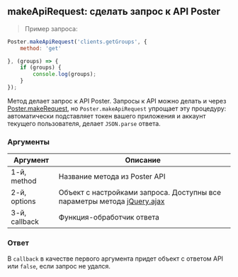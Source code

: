 ## makeApiRequest: сделать запрос к API Poster

> Пример запроса:

```javascript
Poster.makeApiRequest('clients.getGroups', {
    method: 'get'

}, (groups) => {
	if (groups) {
		console.log(groups);
	}
});
```

Метод делает запрос к API Poster. 
Запросы к API можно делать и через [Poster.makeRequest](/docs/v3/pos/requests/makeRequest), но `Poster.makeApiRequest` упрощает эту процедуру: автоматически подставляет токен вашего приложения и аккаунт текущего пользователя, делает `JSON.parse` ответа.

### Аргументы

Аргумент | Описание
-------- | --------
1-й, method | Название метода из Poster API
2-й, options | Объект с настройками запроса. Доступны все параметры метода [jQuery.ajax](http://api.jquery.com/jquery.ajax/)
3-й, callback | Функция-обработчик ответа

### Ответ

В `callback` в качестве первого аргумента придет объект с ответом API или `false`, если запрос не удался.
